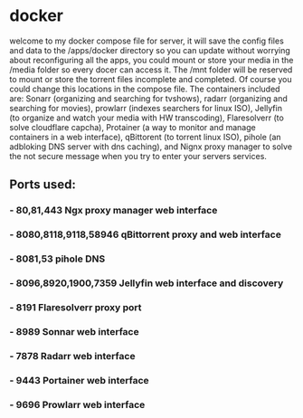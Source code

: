 # docker

welcome to my docker compose file for server, it will save the config files and data to the /apps/docker directory so you can update without worrying about reconfiguring all the apps, you could mount or store your media in the /media folder so every docer can access it. 
The /mnt folder will be reserved to mount or store the torrent files incomplete and completed. 
Of course you could change this locations in the compose file. 
The containers included are: Sonarr (organizing and searching for tvshows), radarr (organizing and searching for movies), prowlarr (indexes searchers for linux ISO), Jellyfin (to organize and watch your media with HW transcoding), Flaresolverr (to solve cloudflare capcha), Protainer (a way to monitor and manage containers in a web interface), qBittorent (to torrent linux ISO), pihole (an adbloking DNS server with dns caching), and Nignx proxy manager to solve the not secure message when you try to enter your servers services. 

## Ports used:
### - 80,81,443 Ngx proxy manager web interface
### - 8080,8118,9118,58946 qBittorrent proxy and web interface
### - 8081,53 pihole DNS
### - 8096,8920,1900,7359 Jellyfin web interface and discovery
### - 8191 Flaresolverr proxy port
### - 8989 Sonnar web interface
### - 7878 Radarr web interface
### - 9443 Portainer web interface
### - 9696 Prowlarr web interface
